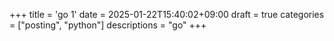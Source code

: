 +++
title = 'go 1'
date = 2025-01-22T15:40:02+09:00
draft = true
categories = ["posting", "python"]
descriptions = "go"
+++

